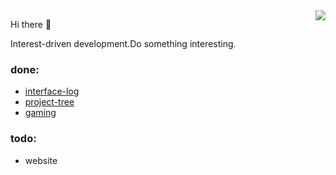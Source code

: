 
<img align="right" src="https://github-readme-stats.vercel.app/api?username=zhucyi&show_icons=true&icon_color=0366d6&text_color=24292e&bg_color=ffffff&hide_title=true" />

Hi there 👋

Interest-driven development.Do something interesting.

### done:
+ [interface-log](https://www.npmjs.com/package/interface-log)
+ [project-tree](https://marketplace.visualstudio.com/items?itemName=zhucy.project-tree)
+ [gaming](https://zhucyi.github.io/play)

### todo:
- website
